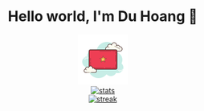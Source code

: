 <div align="center">
  <h1>Hello world, I'm Du Hoang 👋</h1>

  <a href="https://github.com/duhoang00" align="center">
    <div> <img alt="vietnam" src="images/vietnam-100.png" /></div>

  <div><img alt="stats" src="https://github-readme-stats.vercel.app/api/top-langs/?username=duhoang00&layout=compact&theme=radical&hide_border=true" /></div>

  <div><img alt="streak" src="https://github-readme-stats.vercel.app/api?username=duhoang00&count_private=true&include_all_commits=true&show_icons=true&theme=radical&hide_border=true" /></div>
  <a>
<div>
